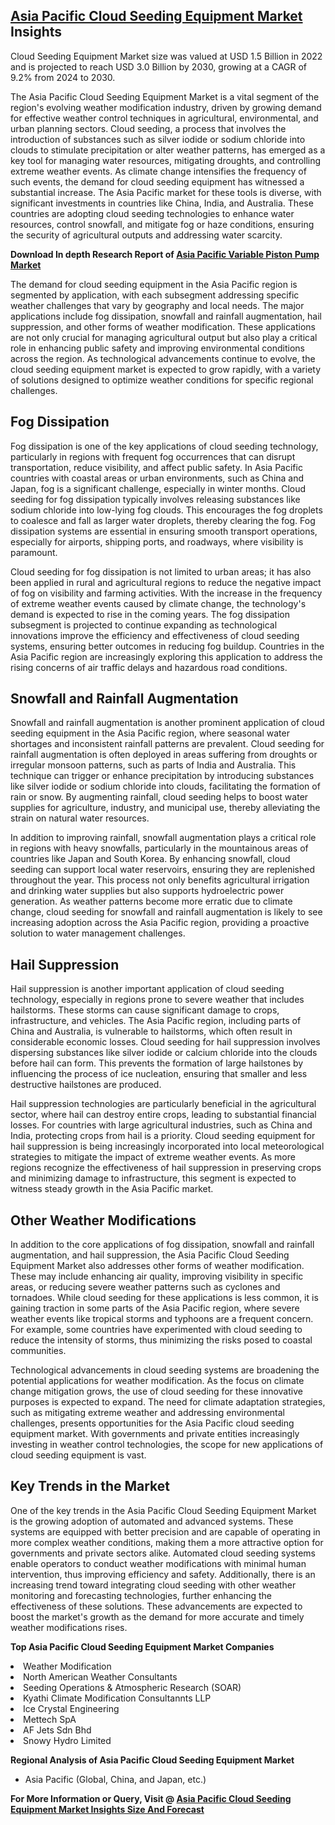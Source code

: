 <h2><a href="https://www.verifiedmarketreports.com/download-sample/?rid=92135&amp;utm_source=Github-Feb&amp;utm_medium=219" target="_blank">Asia Pacific Cloud Seeding Equipment Market</a> Insights</h2><p>Cloud Seeding Equipment Market size was valued at USD 1.5 Billion in 2022 and is projected to reach USD 3.0 Billion by 2030, growing at a CAGR of 9.2% from 2024 to 2030.</p><p><p>The Asia Pacific Cloud Seeding Equipment Market is a vital segment of the region's evolving weather modification industry, driven by growing demand for effective weather control techniques in agricultural, environmental, and urban planning sectors. Cloud seeding, a process that involves the introduction of substances such as silver iodide or sodium chloride into clouds to stimulate precipitation or alter weather patterns, has emerged as a key tool for managing water resources, mitigating droughts, and controlling extreme weather events. As climate change intensifies the frequency of such events, the demand for cloud seeding equipment has witnessed a substantial increase. The Asia Pacific market for these tools is diverse, with significant investments in countries like China, India, and Australia. These countries are adopting cloud seeding technologies to enhance water resources, control snowfall, and mitigate fog or haze conditions, ensuring the security of agricultural outputs and addressing water scarcity. <p><strong>Download In depth Research Report of <a href="https://www.verifiedmarketreports.com/download-sample/?rid=236118&amp;utm_source=Pulse-Dec&amp;utm_medium=219" target="_blank">Asia Pacific Variable Piston Pump Market</a></strong></p> The demand for cloud seeding equipment in the Asia Pacific region is segmented by application, with each subsegment addressing specific weather challenges that vary by geography and local needs. The major applications include fog dissipation, snowfall and rainfall augmentation, hail suppression, and other forms of weather modification. These applications are not only crucial for managing agricultural output but also play a critical role in enhancing public safety and improving environmental conditions across the region. As technological advancements continue to evolve, the cloud seeding equipment market is expected to grow rapidly, with a variety of solutions designed to optimize weather conditions for specific regional challenges. <h2>Fog Dissipation</h2> <p>Fog dissipation is one of the key applications of cloud seeding technology, particularly in regions with frequent fog occurrences that can disrupt transportation, reduce visibility, and affect public safety. In Asia Pacific countries with coastal areas or urban environments, such as China and Japan, fog is a significant challenge, especially in winter months. Cloud seeding for fog dissipation typically involves releasing substances like sodium chloride into low-lying fog clouds. This encourages the fog droplets to coalesce and fall as larger water droplets, thereby clearing the fog. Fog dissipation systems are essential in ensuring smooth transport operations, especially for airports, shipping ports, and roadways, where visibility is paramount. <p>Cloud seeding for fog dissipation is not limited to urban areas; it has also been applied in rural and agricultural regions to reduce the negative impact of fog on visibility and farming activities. With the increase in the frequency of extreme weather events caused by climate change, the technology's demand is expected to rise in the coming years. The fog dissipation subsegment is projected to continue expanding as technological innovations improve the efficiency and effectiveness of cloud seeding systems, ensuring better outcomes in reducing fog buildup. Countries in the Asia Pacific region are increasingly exploring this application to address the rising concerns of air traffic delays and hazardous road conditions. <h2>Snowfall and Rainfall Augmentation</h2> <p>Snowfall and rainfall augmentation is another prominent application of cloud seeding equipment in the Asia Pacific region, where seasonal water shortages and inconsistent rainfall patterns are prevalent. Cloud seeding for rainfall augmentation is often deployed in areas suffering from droughts or irregular monsoon patterns, such as parts of India and Australia. This technique can trigger or enhance precipitation by introducing substances like silver iodide or sodium chloride into clouds, facilitating the formation of rain or snow. By augmenting rainfall, cloud seeding helps to boost water supplies for agriculture, industry, and municipal use, thereby alleviating the strain on natural water resources. <p>In addition to improving rainfall, snowfall augmentation plays a critical role in regions with heavy snowfalls, particularly in the mountainous areas of countries like Japan and South Korea. By enhancing snowfall, cloud seeding can support local water reservoirs, ensuring they are replenished throughout the year. This process not only benefits agricultural irrigation and drinking water supplies but also supports hydroelectric power generation. As weather patterns become more erratic due to climate change, cloud seeding for snowfall and rainfall augmentation is likely to see increasing adoption across the Asia Pacific region, providing a proactive solution to water management challenges. <h2>Hail Suppression</h2> <p>Hail suppression is another important application of cloud seeding technology, especially in regions prone to severe weather that includes hailstorms. These storms can cause significant damage to crops, infrastructure, and vehicles. The Asia Pacific region, including parts of China and Australia, is vulnerable to hailstorms, which often result in considerable economic losses. Cloud seeding for hail suppression involves dispersing substances like silver iodide or calcium chloride into the clouds before hail can form. This prevents the formation of large hailstones by influencing the process of ice nucleation, ensuring that smaller and less destructive hailstones are produced. <p>Hail suppression technologies are particularly beneficial in the agricultural sector, where hail can destroy entire crops, leading to substantial financial losses. For countries with large agricultural industries, such as China and India, protecting crops from hail is a priority. Cloud seeding equipment for hail suppression is being increasingly incorporated into local meteorological strategies to mitigate the impact of extreme weather events. As more regions recognize the effectiveness of hail suppression in preserving crops and minimizing damage to infrastructure, this segment is expected to witness steady growth in the Asia Pacific market. <h2>Other Weather Modifications</h2> <p>In addition to the core applications of fog dissipation, snowfall and rainfall augmentation, and hail suppression, the Asia Pacific Cloud Seeding Equipment Market also addresses other forms of weather modification. These may include enhancing air quality, improving visibility in specific areas, or reducing severe weather patterns such as cyclones and tornadoes. While cloud seeding for these applications is less common, it is gaining traction in some parts of the Asia Pacific region, where severe weather events like tropical storms and typhoons are a frequent concern. For example, some countries have experimented with cloud seeding to reduce the intensity of storms, thus minimizing the risks posed to coastal communities. <p>Technological advancements in cloud seeding systems are broadening the potential applications for weather modification. As the focus on climate change mitigation grows, the use of cloud seeding for these innovative purposes is expected to expand. The need for climate adaptation strategies, such as mitigating extreme weather and addressing environmental challenges, presents opportunities for the Asia Pacific cloud seeding equipment market. With governments and private entities increasingly investing in weather control technologies, the scope for new applications of cloud seeding equipment is vast. <h2>Key Trends in the Market</h2> <p>One of the key trends in the Asia Pacific Cloud Seeding Equipment Market is the growing adoption of automated and advanced systems. These systems are equipped with better precision and are capable of operating in more complex weather conditions, making them a more attractive option for governments and private sectors alike. Automated cloud seeding systems enable operators to conduct weather modifications with minimal human intervention, thus improving efficiency and safety. Additionally, there is an increasing trend toward integrating cloud seeding with other weather monitoring and forecasting technologies, further enhancing the effectiveness of these solutions. These advancements are expected to boost the market's growth as the demand for more accurate and timely weather modifications rises.</p> <p></p><p><strong>Top Asia Pacific Cloud Seeding Equipment Market Companies</strong></p><div data-test-id=""><p><li>Weather Modification</li><li> North American Weather Consultants</li><li> Seeding Operations & Atmospheric Research (SOAR)</li><li> Kyathi Climate Modification Consultannts LLP</li><li> Ice Crystal Engineering</li><li> Mettech SpA</li><li> AF Jets Sdn Bhd</li><li> Snowy Hydro Limited</li></p><div><strong>Regional Analysis of&nbsp;Asia Pacific Cloud Seeding Equipment Market</strong></div><ul><li dir="ltr"><p dir="ltr">Asia Pacific (Global, China, and Japan, etc.)</p></li></ul><p><strong>For More Information or Query, Visit @&nbsp;</strong><strong><a href="https://www.verifiedmarketreports.com/product/global-cloud-seeding-equipment-market-growth-status-and-outlook-2019-2024/?utm_source=Github-Feb&amp;utm_medium=219" target="_blank">Asia Pacific Cloud Seeding Equipment Market Insights Size And Forecast</a></strong></p></div><h2>&nbsp;</h2><div data-test-id="">&nbsp;</div>
